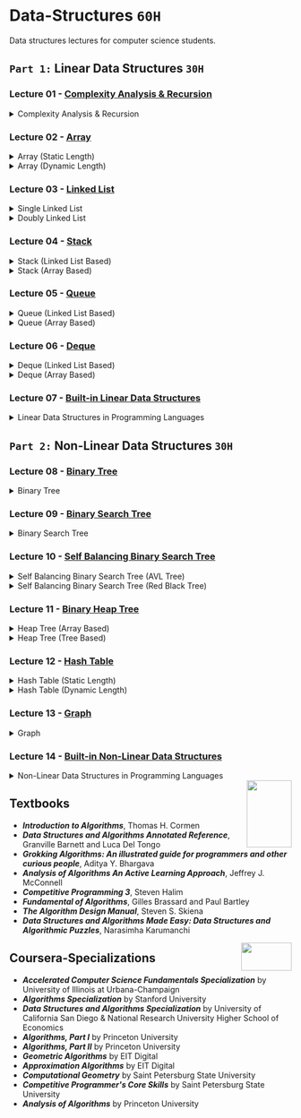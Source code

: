 # Data-Structures `60H`
Data structures lectures for computer science students.
 
## `Part 1:` Linear Data Structures `30H`

### Lecture 01 - [Complexity Analysis & Recursion](https://github.com/cs-MohamedAyman/Data-Structures/tree/master/Lecture%2001%20-%20Complexity%20Analysis%20%26%20Recursion)
<details>
<summary>Complexity Analysis & Recursion</summary>
<br>
<ul>
  <li>Introduction to Data Structures</li>
  <li>Execution Time Cases</li>
  <li>Complexity Analysis Examples</li>
  <li>Recursion</li>
  <li>Iteration vs. Recursion Examples</li>
</ul>
</details>

### Lecture 02 - [Array](https://github.com/cs-MohamedAyman/Data-Structures/tree/master/Lecture%2002%20-%20Array)
<details>
<summary>Array (Static Length)</summary>
<br>
<ul>
  <li>Introduction to Arrays</li>
  <li>Insertion Operation</li>
  <li>Deletion Operation</li>
  <li>Search Operation</li>
  <li>Traverse Operation</li>
  <li>Time Complexity & Space Complexity</li>
</ul>
</details>

<details>
<summary>Array (Dynamic Length)</summary>
<br>
<ul>
  <li>Introduction to Arrays</li>
  <li>Insertion Operation</li>
  <li>Deletion Operation</li>
  <li>Search Operation</li>
  <li>Traverse Operation</li>
  <li>Time Complexity & Space Complexity</li>
</ul>
</details>

### Lecture 03 - [Linked List](https://github.com/cs-MohamedAyman/Data-Structures/tree/master/Lecture%2003%20-%20Linked%20List)
<details>
<summary>Single Linked List</summary>
<br>
<ul>
  <li>Introduction to Linked Lists</li>
  <li>Insertion Operation</li>
  <li>Deletion Operation</li>
  <li>Search Operation</li>
  <li>Traverse Operation</li>
  <li>Time Complexity & Space Complexity</li>
</ul>
</details>

<details>
<summary>Doubly Linked List </summary>
<br>
<ul>
  <li>Introduction to Linked Lists</li>
  <li>Insertion Operation</li>
  <li>Deletion Operation</li>
  <li>Search Operation</li>
  <li>Traverse Operation</li>
  <li>Time Complexity & Space Complexity</li>
</ul>
</details>

### Lecture 04 - [Stack](https://github.com/cs-MohamedAyman/Data-Structures/tree/master/Lecture%2004%20-%20Stack)
<details>
<summary>Stack (Linked List Based)</summary>
<br>
<ul>
  <li>Introduction to Stack</li>
  <li>Insertion Operation</li>
  <li>Deletion Operation</li>
  <li>Top Operation</li>
  <li>Time Complexity & Space Complexity</li>
</ul>
</details>

<details>
<summary>Stack (Array Based)</summary>
<br>
<ul>
  <li>Introduction to Stack</li>
  <li>Insertion Operation</li>
  <li>Deletion Operation</li>
  <li>Top Operation</li>
  <li>Time Complexity & Space Complexity</li>
</ul>
</details>

### Lecture 05 - [Queue](https://github.com/cs-MohamedAyman/Data-Structures/tree/master/Lecture%2005%20-%20Queue)
<details>
<summary>Queue (Linked List Based)</summary>
<br>
<ul>
  <li>Introduction to Queue</li>
  <li>Insertion Operation</li>
  <li>Deletion Operation</li>
  <li>Front & Back Operations</li>
  <li>Time Complexity & Space Complexity</li>
</ul>
</details>

<details>
<summary>Queue (Array Based)</summary>
<br>
<ul>
  <li>Introduction to Queue</li>
  <li>Insertion Operation</li>
  <li>Deletion Operation</li>
  <li>Front & Back Operations</li>
  <li>Time Complexity & Space Complexity</li>
</ul>
</details>

### Lecture 06 - [Deque](https://github.com/cs-MohamedAyman/Data-Structures/tree/master/Lecture%2006%20-%20Deque)
<details>
<summary>Deque (Linked List Based)</summary>
<br>
<ul>
  <li>Introduction to Deque</li>
  <li>Insertion Operation</li>
  <li>Deletion Operation</li>
  <li>Front & Back Operations</li>
  <li>Traverse Operation</li>
  <li>Time Complexity & Space Complexity</li>
</ul>
</details>

<details>
<summary>Deque (Array Based)</summary>
<br>
<ul>
  <li>Introduction to Deque</li>
  <li>Insertion Operation</li>
  <li>Deletion Operation</li>
  <li>Front & Back Operations</li>
  <li>Traverse Operation</li>
  <li>Time Complexity & Space Complexity</li>
</ul>
</details>

### Lecture 07 - [Built-in Linear Data Structures](https://github.com/cs-MohamedAyman/Data-Structures/tree/master/Lecture%2007%20-%20Built-in%20Linear%20Data%20Structures)
<details>
<summary>Linear Data Structures in Programming Languages</summary>
<br>
<ul>
  <li>Vector</li>
  <li>List</li>
  <li>Stack</li>
  <li>Queue</li>
  <li>Deque</li>
</ul>
</details>

## `Part 2:` Non-Linear Data Structures `30H`

### Lecture 08 - [Binary Tree](https://github.com/cs-MohamedAyman/Data-Structures/tree/master/Lecture%2008%20-%20Binary%20Tree)
<details>
<summary>Binary Tree</summary>
<br>
<ul>
  <li>Introduction to Binary Tree</li>
  <li>Traverse Operation</li>
  <li>BFS vs. DFS for Binary Tree</li>
  <li>Search Operation</li>
  <li>Deletion Operation</li>
  <li>Time Complexity & Space Complexity</li>
</ul>
</details>

### Lecture 09 - [Binary Search Tree](https://github.com/cs-MohamedAyman/Data-Structures/tree/master/Lecture%2009%20-%20Binary%20Search%20Tree)
<details>
<summary>Binary Search Tree</summary>
<br>
<ul>
  <li>Introduction to Binary Search Tree</li>
  <li>Insertion Operation</li>
  <li>Deletion Operation</li>
  <li>Search Operation</li>
  <li>Traverse Operation</li>
  <li>Time Complexity & Space Complexity</li>
  <li>Balanced Binary Tree Property</li>
</ul>
</details>

### Lecture 10 - [Self Balancing Binary Search Tree](https://github.com/cs-MohamedAyman/Data-Structures/tree/master/Lecture%2010%20-%20Self%20Balancing%20Binary%20Search%20Tree)
<details>
<summary>Self Balancing Binary Search Tree (AVL Tree)</summary>
<br>
<ul>
  <li>Introduction to AVL Tree</li>
  <li>Rotation Operation</li>
  <li>Insertion Operation</li>
  <li>Deletion Operation</li>
  <li>Search Operation</li>
  <li>Traverse Operation</li>
  <li>Time Complexity & Space Complexity</li>
</ul>
</details>

<details>
<summary>Self Balancing Binary Search Tree (Red Black Tree)</summary>
<br>
<ul>
  <li>Introduction to Red Black Tree</li>
  <li>Rotation Operation</li>
  <li>Insertion Operation</li>
  <li>Deletion Operation</li>
  <li>Search Operation</li>
  <li>Traverse Operation</li>
  <li>Time Complexity & Space Complexity</li>
</ul>
</details>

### Lecture 11 - [Binary Heap Tree](https://github.com/cs-MohamedAyman/Data-Structures/tree/master/Lecture%2011%20-%20Binary%20Heap%20Tree)
<details>
<summary>Heap Tree (Array Based)</summary>
<br>
<ul>
  <li>Introduction to Binary Heap Tree</li>
  <li>Insertion Operation</li>
  <li>Deletion Operation</li>
  <li>Top Operation</li>
  <li>Time Complexity & Space Complexity</li>
</ul>
</details>

<details>
<summary>Heap Tree (Tree Based)</summary>
<br>
<ul>
  <li>Introduction to Binary Heap Tree</li>
  <li>Insertion Operation</li>
  <li>Deletion Operation</li>
  <li>Top Operation</li>
  <li>Time Complexity & Space Complexity</li>
</ul>
</details>

### Lecture 12 - [Hash Table](https://github.com/cs-MohamedAyman/Data-Structures/tree/master/Lecture%2012%20-%20Hash%20Table)
<details>
<summary>Hash Table (Static Length)</summary>
<br>
<ul>
  <li>Introduction to Hash Tables</li>
  <li>Collision Resolution</li>
  <li>Separate Chaining</li>
  <li>Open Addressing</li>
  <li>Double Hashing</li>
  <li>Time Complexity & Space Complexity</li>
</ul>
</details>

<details>
<summary>Hash Table (Dynamic Length)</summary>
<br>
<ul>
  <li>Introduction to Rehashing</li>
  <li>Rehashing Separate Chaining</li>
  <li>Rehashing Double Hashing</li>
  <li>Time Complexity & Space Complexity</li>
</ul>
</details>

### Lecture 13 - [Graph](https://github.com/cs-MohamedAyman/Data-Structures/tree/master/Lecture%2013%20-%20Graph)
<details>
<summary>Graph</summary>
<br>
<ul>
  <li>Introduction to Graphs</li>
  <li>Directed vs. Undirected Graph</li>
  <li>Breadth First Traverse</li>
  <li>Depth First Traverse</li>
  <li>Cyclic vs. Acyclic Graph</li>
  <li>Connected vs. Disconnected Graph</li>
  <li>Time Complexity & Space Complexity</li>
</ul>
</details>

### Lecture 14 - [Built-in Non-Linear Data Structures](https://github.com/cs-MohamedAyman/Data-Structures/tree/master/Lecture%2014%20-%20Built-in%20Non-Linear%20Data%20Structures)
<details>
<summary>Non-Linear Data Structures in Programming Languages</summary>
<br>
<ul>
  <li>Set</li>
  <li>Multi-set</li>
  <li>Map</li>
  <li>Multi-map</li>
  <li>Priority Queue</li>
</ul>
</details>

<img align="right" width="80" height="120" src="https://github.com/cs-MohamedAyman/Computer-Science-Textbooks/blob/master/logos/textbooks.jpg">

## Textbooks

* ***Introduction to Algorithms***, Thomas H. Cormen
* ***Data Structures and Algorithms Annotated Reference***, Granville Barnett and Luca Del Tongo
* ***Grokking Algorithms: An illustrated guide for programmers and other curious people***, Aditya Y. Bhargava
* ***Analysis of Algorithms An Active Learning Approach***, Jeffrey J. McConnell
* ***Competitive Programming 3***, Steven Halim
* ***Fundamental of Algorithms***, Gilles Brassard and Paul Bartley
* ***The Algorithm Design Manual***, Steven S. Skiena
* ***Data Structures and Algorithms Made Easy: Data Structures and Algorithmic Puzzles***, Narasimha Karumanchi

<img align="right" width="90" height="50" src="https://github.com/cs-MohamedAyman/Coursera-Specializations/blob/master/organizations-logos/coursera.jpg">

## Coursera-Specializations

* ***Accelerated Computer Science Fundamentals Specialization*** by University of Illinois at Urbana-Champaign
* ***Algorithms Specialization*** by Stanford University
* ***Data Structures and Algorithms Specialization*** by University of California San Diego & National Research University Higher School of Economics
* ***Algorithms, Part I*** by Princeton University
* ***Algorithms, Part II*** by Princeton University
* ***Geometric Algorithms*** by EIT Digital
* ***Approximation Algorithms*** by EIT Digital
* ***Computational Geometry*** by Saint Petersburg State University
* ***Competitive Programmer's Core Skills*** by Saint Petersburg State University
* ***Analysis of Algorithms*** by Princeton University
